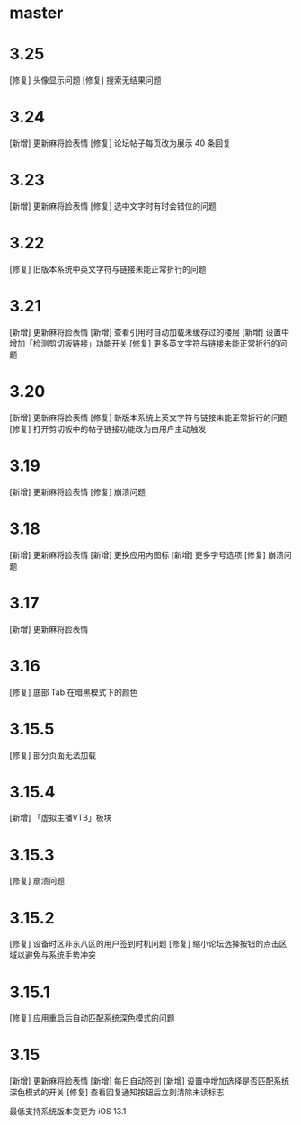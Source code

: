 # master

# 3.25

[修复] 头像显示问题
[修复] 搜索无结果问题

# 3.24

[新增] 更新麻将脸表情
[修复] 论坛帖子每页改为展示 40 条回复

# 3.23

[新增] 更新麻将脸表情
[修复] 选中文字时有时会错位的问题

# 3.22

[修复] 旧版本系统中英文字符与链接未能正常折行的问题

# 3.21

[新增] 更新麻将脸表情
[新增] 查看引用时自动加载未缓存过的楼层
[新增] 设置中增加「检测剪切板链接」功能开关
[修复] 更多英文字符与链接未能正常折行的问题

# 3.20

[新增] 更新麻将脸表情
[修复] 新版本系统上英文字符与链接未能正常折行的问题
[修复] 打开剪切板中的帖子链接功能改为由用户主动触发

# 3.19

[新增] 更新麻将脸表情
[修复] 崩溃问题

# 3.18

[新增] 更新麻将脸表情
[新增] 更换应用内图标
[新增] 更多字号选项
[修复] 崩溃问题

# 3.17

[新增] 更新麻将脸表情

# 3.16

[修复] 底部 Tab 在暗黑模式下的颜色

# 3.15.5

[修复] 部分页面无法加载

# 3.15.4

[新增] 「虚拟主播VTB」板块

# 3.15.3

[修复] 崩溃问题

# 3.15.2

[修复] 设备时区非东八区的用户签到时机问题
[修复] 缩小论坛选择按钮的点击区域以避免与系统手势冲突

# 3.15.1

[修复] 应用重启后自动匹配系统深色模式的问题

# 3.15

[新增] 更新麻将脸表情
[新增] 每日自动签到
[新增] 设置中增加选择是否匹配系统深色模式的开关
[修复] 查看回复通知按钮后立刻清除未读标志

最低支持系统版本变更为 iOS 13.1

